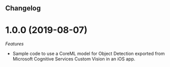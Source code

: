 ## Changelog

<a name="1.0.0"></a>
# 1.0.0 (2019-08-07)

*Features*
* Sample code to use a CoreML model for Object Detection exported from Microsoft Cognitive Services Custom Vision in an iOS app.
